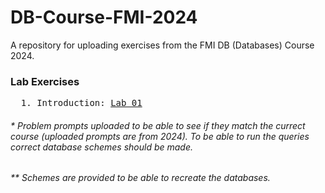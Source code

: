 # DB-Course-FMI-2024
A repository for uploading exercises from the FMI DB (Databases) Course 2024.

### Lab Exercises
<pre>
  1. Introduction: <a href="https://github.com/asen-krasimirov/DB-Course-FMI-2024/tree/main/Labs/Lab01">Lab 01</a>
</pre>

###### * Problem prompts uploaded to be able to see if they match the currect course (uploaded prompts are from 2024). To be able to run the queries correct database schemes should be made.
###### ** Schemes are provided to be able to recreate the databases.
